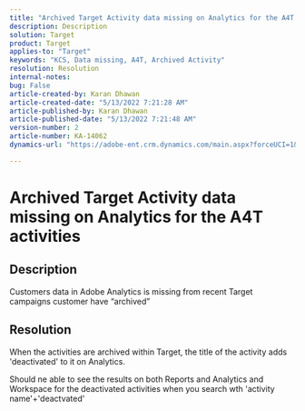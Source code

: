 ```yaml
---
title: "Archived Target Activity data missing on Analytics for the A4T activities"
description: Description
solution: Target
product: Target
applies-to: "Target"
keywords: "KCS, Data missing, A4T, Archived Activity"
resolution: Resolution
internal-notes: 
bug: False
article-created-by: Karan Dhawan
article-created-date: "5/13/2022 7:21:28 AM"
article-published-by: Karan Dhawan
article-published-date: "5/13/2022 7:21:48 AM"
version-number: 2
article-number: KA-14062
dynamics-url: "https://adobe-ent.crm.dynamics.com/main.aspx?forceUCI=1&pagetype=entityrecord&etn=knowledgearticle&id=e0503f48-8dd2-ec11-a7b5-00224809c101"

---
```

# Archived Target Activity data missing on Analytics for the A4T activities

## Description


Customers data in Adobe Analytics is missing from recent Target campaigns customer have “archived”




## Resolution


When the activities are archived within Target, the title of the activity adds 'deactivated' to it on Analytics.

Should ne able to see the results on both Reports and Analytics and Workspace for the deactivated activities when you search wth 'activity name'+'deactvated'
